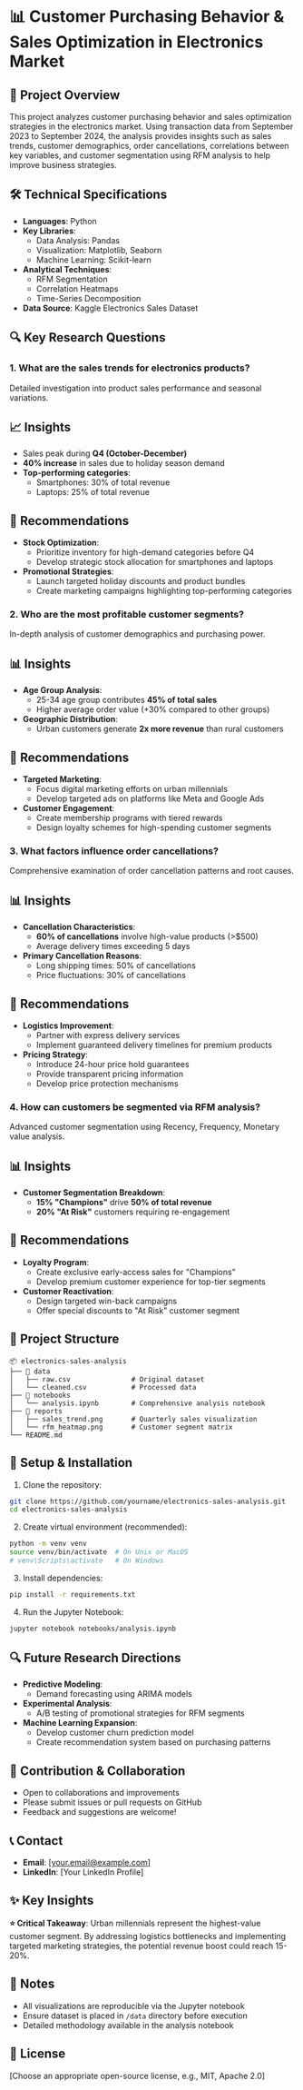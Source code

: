 # 📊 Customer Purchasing Behavior & Sales Optimization in Electronics Market

## 📌 Project Overview
This project analyzes customer purchasing behavior and sales optimization strategies in the electronics market. Using transaction data from September 2023 to September 2024, the analysis provides insights such as sales trends, customer demographics, order cancellations, correlations between key variables, and customer segmentation using RFM analysis to help improve business strategies.

## 🛠 Technical Specifications
- **Languages**: Python
- **Key Libraries**: 
  - Data Analysis: Pandas
  - Visualization: Matplotlib, Seaborn
  - Machine Learning: Scikit-learn
- **Analytical Techniques**: 
  - RFM Segmentation
  - Correlation Heatmaps
  - Time-Series Decomposition
- **Data Source**: Kaggle Electronics Sales Dataset

## 🔍 Key Research Questions

### 1. What are the sales trends for electronics products?
Detailed investigation into product sales performance and seasonal variations.

## 📈 Insights
- Sales peak during **Q4 (October-December)**
- **40% increase** in sales due to holiday season demand
- **Top-performing categories**:
  - Smartphones: 30% of total revenue
  - Laptops: 25% of total revenue

## 🎯 Recommendations
- **Stock Optimization**:
  - Prioritize inventory for high-demand categories before Q4
  - Develop strategic stock allocation for smartphones and laptops
- **Promotional Strategies**:
  - Launch targeted holiday discounts and product bundles
  - Create marketing campaigns highlighting top-performing categories

### 2. Who are the most profitable customer segments?
In-depth analysis of customer demographics and purchasing power.

## 📊 Insights
- **Age Group Analysis**:
  - 25-34 age group contributes **45% of total sales**
  - Higher average order value (+30% compared to other groups)
- **Geographic Distribution**:
  - Urban customers generate **2x more revenue** than rural customers

## 🎯 Recommendations
- **Targeted Marketing**:
  - Focus digital marketing efforts on urban millennials
  - Develop targeted ads on platforms like Meta and Google Ads
- **Customer Engagement**:
  - Create membership programs with tiered rewards
  - Design loyalty schemes for high-spending customer segments

### 3. What factors influence order cancellations?
Comprehensive examination of order cancellation patterns and root causes.

## 📊 Insights
- **Cancellation Characteristics**:
  - **60% of cancellations** involve high-value products (>$500)
  - Average delivery times exceeding 5 days
- **Primary Cancellation Reasons**:
  - Long shipping times: 50% of cancellations
  - Price fluctuations: 30% of cancellations

## 🎯 Recommendations
- **Logistics Improvement**:
  - Partner with express delivery services
  - Implement guaranteed delivery timelines for premium products
- **Pricing Strategy**:
  - Introduce 24-hour price hold guarantees
  - Provide transparent pricing information
  - Develop price protection mechanisms

### 4. How can customers be segmented via RFM analysis?
Advanced customer segmentation using Recency, Frequency, Monetary value analysis.

## 📊 Insights
- **Customer Segmentation Breakdown**:
  - **15% "Champions"** drive **50% of total revenue**
  - **20% "At Risk"** customers requiring re-engagement

## 🎯 Recommendations
- **Loyalty Program**:
  - Create exclusive early-access sales for "Champions"
  - Develop premium customer experience for top-tier segments
- **Customer Reactivation**:
  - Design targeted win-back campaigns
  - Offer special discounts to "At Risk" customer segment



## 📂 Project Structure
```
📦 electronics-sales-analysis
├── 📂 data
│   ├── raw.csv               # Original dataset
│   └── cleaned.csv           # Processed data
├── 📂 notebooks
│   └── analysis.ipynb        # Comprehensive analysis notebook
├── 📂 reports
│   ├── sales_trend.png       # Quarterly sales visualization
│   └── rfm_heatmap.png       # Customer segment matrix
└── README.md
```

## 🚀 Setup & Installation
1. Clone the repository:
```bash
git clone https://github.com/yourname/electronics-sales-analysis.git
cd electronics-sales-analysis
```

2. Create virtual environment (recommended):
```bash
python -m venv venv
source venv/bin/activate  # On Unix or MacOS
# venv\Scripts\activate   # On Windows
```

3. Install dependencies:
```bash
pip install -r requirements.txt
```

4. Run the Jupyter Notebook:
```bash
jupyter notebook notebooks/analysis.ipynb
```

## 🔍 Future Research Directions
- **Predictive Modeling**: 
  - Demand forecasting using ARIMA models
- **Experimental Analysis**:
  - A/B testing of promotional strategies for RFM segments
- **Machine Learning Expansion**:
  - Develop customer churn prediction model
  - Create recommendation system based on purchasing patterns

## 🤝 Contribution & Collaboration
- Open to collaborations and improvements
- Please submit issues or pull requests on GitHub
- Feedback and suggestions are welcome!

## 📞 Contact
- **Email**: [your.email@example.com]
- **LinkedIn**: [Your LinkedIn Profile]

## ✨ Key Insights
**⭐ Critical Takeaway**: Urban millennials represent the highest-value customer segment. By addressing logistics bottlenecks and implementing targeted marketing strategies, the potential revenue boost could reach 15-20%.

## 📝 Notes
- All visualizations are reproducible via the Jupyter notebook
- Ensure dataset is placed in `/data` directory before execution
- Detailed methodology available in the analysis notebook

## 📜 License
[Choose an appropriate open-source license, e.g., MIT, Apache 2.0]
